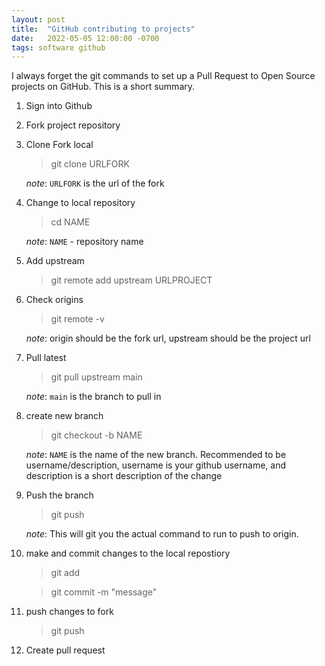 ```yaml
---
layout: post
title:  "GitHub contributing to projects"
date:   2022-05-05 12:00:00 -0700
tags: software github
---
```



I always forget the git commands to set up a Pull Request to Open Source projects on GitHub. This is a short summary.

1. Sign into Github

1. Fork project repository

1. Clone Fork local
    > git clone URLFORK

    _note_: `URLFORK` is the url of the fork
1. Change to local repository
    > cd NAME

    _note_: `NAME` - repository name

1. Add upstream
    > git remote add upstream URLPROJECT

1. Check origins
    > git remote -v

    _note_: origin should be the fork url, upstream should be the project url

1. Pull latest
    > git pull upstream main

    _note_: `main` is the branch to pull in

1. create new branch
    > git checkout -b NAME

    _note_: `NAME` is the name of the new branch. Recommended to be username/description, username is your github username, and description is a short description of the change

1. Push the branch

    > git push

    _note_: This will git you the actual command to run to push to origin.

1. make and commit changes to the local repostiory
    > git add

    > git commit -m "message"

1. push changes to fork
    > git push

1. Create pull request
